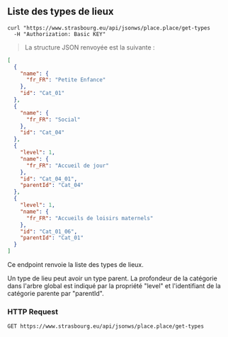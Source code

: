 ## Liste des types de lieux

```shell
curl "https://www.strasbourg.eu/api/jsonws/place.place/get-types
  -H "Authorization: Basic KEY"
```

> La structure JSON renvoyée est la suivante :

```json
[
  {
    "name": {
      "fr_FR": "Petite Enfance"
    },
    "id": "Cat_01"
  },
  {
    "name": {
      "fr_FR": "Social"
    },
    "id": "Cat_04"
  },
  {
    "level": 1,
    "name": {
      "fr_FR": "Accueil de jour"
    },
    "id": "Cat_04_01",
    "parentId": "Cat_04"
  },
  {
    "level": 1,
    "name": {
      "fr_FR": "Accueils de loisirs maternels"
    },
    "id": "Cat_01_06",
    "parentId": "Cat_01"
  }
]
```

Ce endpoint renvoie la liste des types de lieux.

<aside class="notice">Un type de lieu peut avoir un type parent. La profondeur de la catégorie dans l'arbre global est indiqué par la propriété "level" et l'identifiant de la catégorie parente par "parentId".</aside>

### HTTP Request

`GET https://www.strasbourg.eu/api/jsonws/place.place/get-types`
